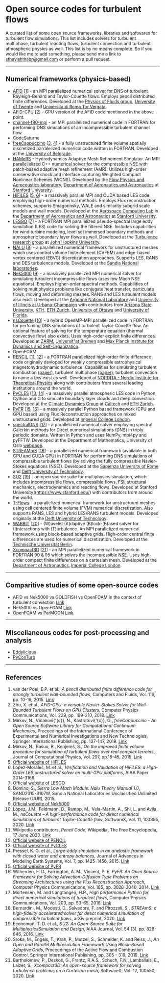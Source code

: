 # Open source codes for turbulent flows
A curated list of some open source frameworks, libraries and softwares for turbulent flow simulations. This list includes solvers for turbulent multiphase, turbulent reacting flows, turbulent convection and turbulent atmospheric physics as well. This list is by no means complete. So if you would like me to add something, please send me a link to sthavishthabr@gmail.com or perform a pull request. 

---------------------------
## Numerical frameworks (physics-based)
* [AFiD](https://github.com/PhysicsofFluids/AFiD) [[1](#afid)] - an MPI parallelized numerical solver for DNS of turbulent Rayleigh-Benard and Taylor-Couette flows. Employs pencil distributed finite differences. Developed at the [Physics of Fluids group](https://pof.tnw.utwente.nl/), [University of Twente](https://www.utwente.nl/) and [Universita di Roma Tor Vergata](https://web.uniroma2.it/). 
* [AFiD-GPU](https://github.com/PhysicsofFluids/AFiD_GPU_opensource) [[2](#afid_gpu)] - GPU version of the AFiD code mentioned in the above point.
* [channel-f90-mpi](https://github.com/davecats/channel-f90-mpi) - an MPI parallelized numerical code in FORTRAN for performing DNS simulations of an incompressible turbulent channel flow. 
* CodeSaturne
* [freeCappuccino](https://github.com/nikola-m/freeCappuccino) [[3](#freeCappuccino_1), [4](#freeCappuccino_2)] - a fully unstructured finite volume spatially discretized parralelized numerical code written in FORTRAN. Developed at the [University of Belgrade](http://www.bg.ac.rs/en/). 
* [HAMeRS](https://github.com/mlwong/HAMeRS) - Hydrodynamics Adaptive Mesh Refinement Simulator. An MPI parallellelized C++ numerical solver for the compressible NSE with patch-based adaptive mesh refinement (AMR). Utilizes high-order conservative shock and interface capturing Weighted Compact Nonlinear Schemes (WCNS). Developed by the [Flow Physics and Aerocoustics laboratory](https://fpal.stanford.edu/), [Department of Aeronautics and Astronautics](https://aa.stanford.edu/) at [Stanford University](https://www.stanford.edu/). 
* [HiFiLES](https://hifiles.stanford.edu/) [[5](hifiles_1), [6](hifiles_2)] - a massively parallel MPI and CUDA based LES code employing high-order numerical methods. Employs Flux reconstruction schemes, supports Smagorinsky, WALE and similarity subgrid scale models and wall models. Developed at the [Aerospace Computing Lab](http://aero-comlab.stanford.edu/) in the [Department of Aeronautics and Astronautics](https://aa.stanford.edu/) at [Stanford University](https://www.stanford.edu/).
* [LESGO](https://github.com/lesgo-jhu/lesgo) [[7](#lesgo)] - a FORTRAN MPI parallelized pseudo-spectral large eddy simulation (LES) code for solving the filtered NSE. Includes capabilities for wind turbine modeling, level set immersed boundary methods and atmospheric boundary layer flows as well. Developed at the [Turbulence research group](https://pages.jh.edu/~cmeneve1/) at [John Hopkins University](https://www.jhu.edu/). 
* [NALU](https://github.com/NaluCFD/Nalu) [[8](#nalu)] - a parallelized numerical framework for unstructured meshes which uses control volume finite element (CVFEM) and edge-based vertex centered (EBVC) discretization approaches. Supports LES, RANS and DES turbulence models. Developed at the [Sandia National laboratories](https://www.sandia.gov/). 
* [Nek5000](https://github.com/Nek5000) [[9](#nek5000)] - a massively parallelized MPI numerical solver for simulating turbulent incompressible flows (uses low Mach NSE equations). Employs higher-order spectral methods. Capabilities of solving multiphysics problems like conjugate heat transfer, particulate flows, moving and deforming meshes. RANS and LES turbulent models also exist. Developed at the [Argonne National Laboratory](https://www.anl.gov/) and [University of Illinois at Urbana-Champaign](https://illinois.edu/) with contributors from [Arizona State University](https://www.asu.edu/), [KTH](https://www.kth.se/en), [ETH Zurich](https://ethz.ch/de.html), [University of Ottawa](https://www.uottawa.ca/en) and [University of Florida](https://www.ufl.edu/).
* [nsCouette](https://github.com/ElsevierSoftwareX/SOFTX_2019_225) [[10](#nscouette)] - a hybrid OpenMP-MPI parallelized code in FORTRAN for perfoming DNS simulations of turbulent Taylor-Couette flow. An optional feature of solving for the temperature equation (thermal convective flow) also exists. Uses high-order explicit finite differences. Developed at [ZARM](https://www.zarm.uni-bremen.de/en/), [Universit\"at Bremen](https://www.uni-bremen.de/) and [Max Planck Institute for Dynamics and Self-Organization](https://www.ds.mpg.de/en). 
* OpenFOAM
* [PENCIL](https://github.com/pencil-code/pencil-code) [[11](#pencil_1), [12](#pencil_2)] - a FORTRAN parallelized high-order finite difference code originally devloped for weakly compressible astrophysical magnetohydrodynamic turbulence. Capabilities for simulating turbulent combustion [(paper)](https://doi.org/10.1016/j.jcp.2010.08.028), turbulent multiphase [(paper)](https://doi.org/10.1017/S0022112010002946), turbulent convection to name a few exist as well. Developed at [NORDITA - Nordic Institute for Theoretical Physics](https://www.nordita.org/) along with contributors from several leading institutions around the world. 
* [PyCLES](https://github.com/pressel/pycles) [[13](pycles_1), [14](pycles_2)] - a massively parallel atmospheric LES code in Python, Cython and C to simulate boundary layer clouds and deep convection. Developed at the [Climate Dynamics Group](https://climate-dynamics.org/) at [Caltech](https://www.caltech.edu/) and [ETH Zurich](https://ethz.ch/de.html).
* [PyFR](https://github.com/PyFR/PyFR) [[15](pyfr_1), [16](pyfr_2)] - a massively parallel Python based framework (CPU and GPU based) using Flux Reconstruction approaches on mixed unstructured grids. Developed at [Imperial College London](https://www.imperial.ac.uk/).
* [spectralDNS](https://github.com/spectralDNS/spectralDNS) [[17](#spectralDNS)] - a parallelized numerical solver employing spectral Galerkin methods for Direct numerical simulations (DNS) in triply periodic domains. Written in Python and uses NumPy, mpi4py and pyFFTW. Developed at the Department of Mathematics, University of Oslo [webpage](http://folk.uio.no/mikaem/research/spectraldns.html).  
* [STREAMmS](https://github.com/matteobernardini/STREAmS) [[18](#streamms)] - a parallelized numerical framework (available in both CPU and CUDA GPU) in FORTRAN for performing DNS simulations of compressible turbulent flows (by solving the fully compressible Navier-Stokes equations (NSE)). Developed at the [Sapienza University of Rome](https://www.uniroma1.it/en/pagina-strutturale/home) and [Delft University of Technology](https://www.tudelft.nl/en/). 
* [SU2](https://github.com/su2code/SU2) [[19](#su2)] - an open source suite for multiphysics simulation, which includes incompressible flows, compressible flows, FSI, structural mechanics, electrodynamics and reacting flows. Developed at Stanford University](https://www.stanford.edu/) with contributors from around the world. 
* [T-Flows](https://github.com/DelNov/T-Flows) - a parallelized numerical framework for unstructured meshes using cell centered finite volume (FVM) numerical discretization. Also supports RANS, LES and hybrid LES/RANS turbulent models. Developed originally at the [Delft University of Technology](https://www.tudelft.nl/en/).
* [WABBIT](https://github.com/adaptive-cfd/WABBIT) [[20](#wabbit)] - (W)avelet (A)daptive (B)lock-(B)ased solver for (I)nteractions with (T)urbulence. An MPI parallelized numerical framework using block-based adaptive grids. High-order central finite differences are used for numerical discretization. Developed at the [Technische Universität Berlin](https://www.tu.berlin/en/). 
* [Xcompact3D](https://github.com/xcompact3d/Incompact3d) [[21](#xcompact3d)] - an MPI parallelized numerical framework in FORTRAN 90 & 95 which solves the incompressible NSE. Uses high-order compact finite differences on a cartesian mesh. Developed at the [Department of Astronautics](https://www.imperial.ac.uk/aeronautics/), [Imperial College London](https://www.imperial.ac.uk/).

---------------------------
## Comparitive studies of some open-source codes
* AFiD vs Nek5000 vs GOLDFISH vs OpenFOAM in the context of turbulent convection [Link](https://doi.org/10.1016/j.compfluid.2018.01.010)
* Nek5000 vs OpenFOAM [Link](https://www.mcs.anl.gov/~fischer/nek5000/sprague_nek5000_dec2010.pdf)
* OpenFOAM vs ParMOON [Link](https://doi.org/10.1016/j.compag.2020.105546)

---------------------------
## Miscellaneous codes for post-processing and analysis
* [Eddylicious](https://doi.org/10.1016/j.softx.2018.04.001)
* [PyConTurb](10.1088/1742-6596/1037/6/062032)

---------------
## References
1. <a name="afid"></a> van der Poel, E.P. et al., _A pencil distributed finite difference code for strongly turbulent wall-bounded flows_, Computers and Fluids, Vol. 116, pp. 10-16, 2015. [Link](https://doi.org/10.1016/j.compfluid.2015.04.007)
1. <a name="afid_gpu"></a> Zhu, X. et al., _AFiD-GPU: a versatile Navier-Stokes Solver for Wall-Bounded Turbulent Flows on GPU Clusters_, Computer Physics Communications, Vol. 229, pp. 199-210, 2018. [Link](https://doi.org/10.1016/j.cpc.2018.03.026) 
1. <a name="freeCappuccino_1"></a> Mirkov, N., Vidanovi{\'{c}}, N., Kastratovi{\'{c}}, G., _freeCappuccino - An Open Source Software Library for Computational Continuum Mechanics_, Proceedings of the International Conference of Experimental and Numerical Investigations and New Technologies, Springer International Publishing, pp. 137-147, 2019. [Link](10.1007/978-3-319-99620-2_11) 
1. <a name="freeCappuccino_2"></a> Mirkov, N., Rašuo, B., Kenjereš, S., _On the improved finite volume procedure for simulation of turbulent flows over real complex terrains_, Journal of Computational Physics, Vol. 297, pp.18-45, 2015. [Link](https://doi.org/10.1016/j.jcp.2015.02.001)
1. <a name="hifiles_1"></a> [Official website of HiFiLES](https://hifiles.stanford.edu/)
1. <a name="hifiles_2"></a> López-Morales, M. et al., _Verification and Validation of HiFiLES: a High-Order LES unstructured solver on multi-GPU platforms_, AIAA Paper 2014-3168.
1. <a name="lesgo"></a> [Official website of LESGO](https://lesgo.me.jhu.edu/)
1. <a name="nalu"></a> Domino, S., _Sierra Low Mach Module: Nalu Theory Manual 1.0_, SAND2015-3107W, Sandia National Laboratories Unclassified Unlimited Release (UUR), 2015.
1. <a name="nek5000"></a> [Official website of Nek5000](https://nek5000.mcs.anl.gov/)
1. <a name="nscouette"></a> López, J.M., Feldmann, D., Rampp, M., Vela-Martín, A., Shi, L. and Avila, M., _nsCouette – A high-performance code for direct numerical simulations of turbulent Taylor–Couette flow_, SoftwareX, Vol. 11, 100395, 2020. [Link](https://doi.org/10.1016/j.softx.2019.100395)
1. <a name="pencil_1"></a> Wikipedia contributors, _Pencil Code_, Wikipedia, The Free Encyclopedia, 17 June 2020. [Link](https://en.wikipedia.org/w/index.php?title=Pencil_Code&oldid=963016141)
1. <a name="pencil_2"></a> [Official website of PENCIL](http://pencil-code.nordita.org/) 
1. <a name="pycles_1"></a> [Official website of PyCLES](https://climate-dynamics.org/pycles-a-new-open-source-atmospheric-les-code/)
1. <a name="pycles_2"></a> Pressel, K. G. et al., _Large-eddy simulation in an anelastic framework with closed water and entropy balances_, Journal of Advances in Modeling Earth Systems, Vol. 7, pp. 1425–1456, 2015. [Link](https://doi.org/10.1002/2015MS000496)
1. <a name="pyfr_1"></a> [Official website of PyFR](http://www.pyfr.org/)
1. <a name="pyfr_2"></a> Witherden, F. D., Farrington, A. M., Vincent, P. E, _PyFR: An Open Source Framework for Solving Advection-Diffusion Type Problems on Streaming Architectures using the Flux Reconstruction Approach_, Computer Physics Communications, Vol. 185, pp. 3028-3040, 2014. [Link](https://doi.org/10.1016/j.cpc.2014.07.011)
1. <a name="spectralDNS"></a> Mortensen, M. and Langtangen, H.P., _High performance Python for direct numerical simulations of turbulent flows_, Computer Physics Communications, Vol. 203, pp. 53-65, 2016. [Link](https://doi.org/10.1016/j.cpc.2016.02.005)
1. <a name="streamms"></a> Bernardini, M., Modesti, D., Salvadore, F. and Pirozzoli, S., _STREAmS: a high-fidelity accelerated solver for direct numerical simulation of compressible turbulent flows_, arXiv preprint, 2020. [Link](https://arxiv.org/abs/2004.02276)
1. <a name="su2"></a> Economon, T. D. et al., _SU2: An Open-Source Suite for MultiphysicsSimulation and Design_, AIAA Journal, Vol. 54 (3), pp. 828-846, 2016. [Link](http://arc.aiaa.org/doi/10.2514/1.J053813)
1. <a name="wabbit"></a> Sroka, M., Engels, T., Krah, P., Mutzel, S., Schneider, K. and Reiss, J., _An Open and Parallel Multiresolution Framework Using Block-Based Adaptive Grids_, Proceedings of the Active Flow and Combustion Control, Springer International Publishing, pp. 305 - 319, 2019. [Link](https://doi.org/10.1016/j.softx.2020.100550)
1. <a name="xcompact3d"></a> Bartholomew, P., Deskos, G., Frantz, R.A.S., Schuch, F.N., Lamballais, E., Laizet, S., _Xcompact3D: An open-source framework for solving turbulence problems on a Cartesian mesh_, SoftwareX, Vol. 12, 100550, 2020. [Link](https://doi.org/10.1016/j.softx.2020.100550)




